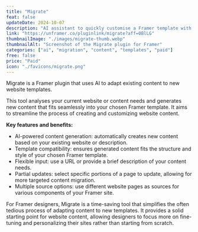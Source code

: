 ```yaml
---
title: "Migrate"
feat: false
updateDate: 2024-10-07
description: "AI assistant to quickly customise a Framer template with your content"
link: "https://unframer.co/pluginlink/migrate?aff=0BlLG"
thumbnailImage: "./images/migrate-thumb.webp"
thumbnailAlt: "Screenshot of the Migrate plugin for Framer"
categories: ["ai", "migration", "content", "templates", "paid"]
free: false
price: "Paid"
icon: "./favicons/migrate.png"
---
```


Migrate is a Framer plugin that uses AI to adapt existing content to new website templates.

This tool analyses your current website or content needs and generates new content that fits seamlessly into your chosen Framer template. It aims to streamline the process of creating and customizing website content.

<b>Key features and benefits:</b>

- AI-powered content generation: automatically creates new content based on your existing website or description.
- Template compatibility: ensures generated content fits the structure and style of your chosen Framer template.
- Flexible input: use a URL or provide a brief description of your content needs.
- Partial updates: select specific portions of a page to update, allowing for more targeted content migration.
- Multiple source options: use different website pages as sources for various components of your Framer site.

For Framer designers, Migrate is a time-saving tool that simplifies the often tedious process of adapting content to new templates. It provides a solid starting point for website content, allowing designers to focus more on fine-tuning and personalizing their sites rather than starting from scratch.
